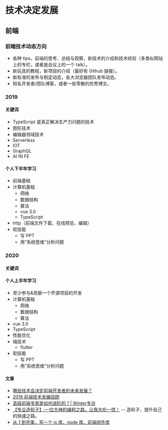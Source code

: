 # 技术决定发展

## 前端

### 前端技术动态方向

- 各种 tips，前端的思考、总结与观察，新技术的介绍和技术经验（多类似网站上的专栏，或者是会议上的一个 talk）。
- 新玩具的教程，新项目的介绍（最好有 Github 链接）。
- 新标准的发布与制定动态，各大浏览器团队发布动态。
- 知名开发者/团队博客，或者一些零散的优秀博文。

### 2019

#### 关键词

- TypeScript 是真正解决生产力问题的技术
- 图形技术
- 编辑器领域技术
- Serverless
- IOT
- GraphQL
- AI IN FE

#### 个人下半年学习

- 前端基础
- 计算机基础
  - 网络
  - 数据结构
  - 算法
  - vue 3.0
  - TypeScript
- http（前端文件下载、在线预览、编辑）
- 软技能
  - 写 PPT
  - 用“系统思维”分析问题


### 2020

#### 关键词

#### 个人上半年学习

- 至少参与&贡献一个开源项目的开发
- 计算机基础
  - 网络
  - 数据结构
  - 算法
- vue 3.0
- TypeScript
- 性能优化
- 端技术
  - flutter
- 软技能
  - 写 PPT
  - 用“系统思维”分析问题

#### 文章

- [哪些技术会决定前端开发者的未来发展？
  ](https://juejin.im/post/5d1589c8e51d45776031b02e?utm_source=gold_browser_extension)
- [2019 前端技术发展回顾](https://zhuanlan.zhihu.com/p/101517039?utm_source=wechat_session&utm_medium=social&utm_oi=27827097305088)
- [高级前端专家是如何进阶的？| Winter专访](https://zhuanlan.zhihu.com/p/23190285)
- [【专业造轮子】:一位大神的编程之路，让我大吃一惊！](https://blog.csdn.net/qq_23100787/article/details/51318671) -- 造轮子，提升自己的快速之路。
- [从 1 到完美，写一个 js 库、node 库、前端组件库](https://segmentfault.com/a/1190000017064659)

